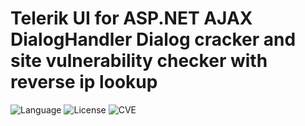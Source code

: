 # Telerik UI for ASP.NET AJAX DialogHandler Dialog cracker and site vulnerability checker with reverse ip lookup

![Language](http://img.shields.io/:language-PYTHON-red.svg?style=flat-square) ![License](http://img.shields.io/:license-GPL-blue.svg?style=flat-square) ![CVE](http://img.shields.io/:CVE-2017-9248-blue.svg?style=flat-square)
